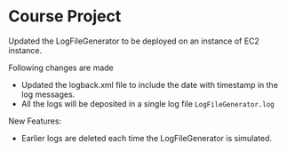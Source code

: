# Course Project

Updated the LogFileGenerator to be deployed on an instance of EC2 instance. 

Following changes are made
* Updated the logback.xml file to include the date with timestamp in the log messages. 
* All the logs will be deposited in a single log file `LogFileGenerator.log`

New Features:
* Earlier logs are deleted each time the LogFileGenerator is simulated. 